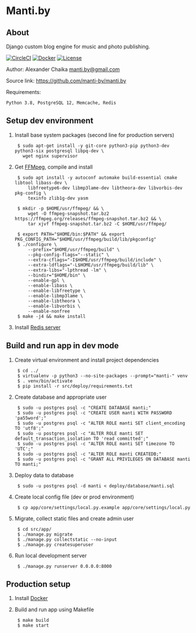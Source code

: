 Manti.by
========


About
-----

Django custom blog engine for music and photo publishing.

[![CircleCI](https://img.shields.io/circleci/build/github/manti-by/Manti.by?token=251a247a58b266c9154253facca70ce0d8b6e169)](https://circleci.com/gh/manti-by/Manti.by)
[![Docker](https://img.shields.io/docker/automated/mantiby/manti.by.svg)](https://hub.docker.com/r/mantiby/manti.by/)
[![License](https://img.shields.io/badge/license-BSD-blue.svg)](https://raw.githubusercontent.com/manti-by/Manti.by/master/LICENSE)

Author: Alexander Chaika <manti.by@gmail.com>

Source link: https://github.com/manti-by/manti.by

Requirements:

    Python 3.8, PostgreSQL 12, Memcache, Redis


Setup dev environment
---------------------

1. Install base system packages (second line for production servers)

        $ sudo apt-get install -y git-core python3-pip python3-dev python3-six postgresql libpq-dev \
          wget nginx supervisor


2. Get [FFMpeg](https://trac.ffmpeg.org/wiki/CompilationGuide/Ubuntu), compile and install

        $ sudo apt install -y autoconf automake build-essential cmake libtool libass-dev \
            libfreetype6-dev libmp3lame-dev libtheora-dev libvorbis-dev pkg-config \
            texinfo zlib1g-dev yasm
            
        $ mkdir -p $HOME/usr/ffmpeg/ && \
            wget -O ffmpeg-snapshot.tar.bz2 https://ffmpeg.org/releases/ffmpeg-snapshot.tar.bz2 && \
            tar xjvf ffmpeg-snapshot.tar.bz2 -C $HOME/usr/ffmpeg/
        
        $ export PATH="$HOME/bin:$PATH" && export PKG_CONFIG_PATH="$HOME/usr/ffmpeg/build/lib/pkgconfig"
        $ ./configure \
            --prefix="$HOME/usr/ffmpeg/build" \
            --pkg-config-flags="--static" \
            --extra-cflags="-I$HOME/usr/ffmpeg/build/include" \
            --extra-ldflags="-L$HOME/usr/ffmpeg/build/lib" \
            --extra-libs="-lpthread -lm" \
            --bindir="$HOME/bin" \
            --enable-gpl \
            --enable-libass \
            --enable-libfreetype \
            --enable-libmp3lame \
            --enable-libtheora \
            --enable-libvorbis \
            --enable-nonfree
        $ make -j4 && make install


3. Install [Redis server](https://redis.io/download)


Build and run app in dev mode
-----------------------------

1. Create virtual environment and install project dependencies

        $ cd ../
        $ virtualenv -p python3 --no-site-packages --prompt="manti-" venv
        $ . venv/bin/activate
        $ pip install -r src/deploy/requirements.txt


2. Create database and appropriate user

        $ sudo -u postgres psql -c "CREATE DATABASE manti;"
        $ sudo -u postgres psql -c "CREATE USER manti WITH PASSWORD 'pa55word';"
        $ sudo -u postgres psql -c "ALTER ROLE manti SET client_encoding TO 'utf8';"
        $ sudo -u postgres psql -c "ALTER ROLE manti SET default_transaction_isolation TO 'read committed';"
        $ sudo -u postgres psql -c "ALTER ROLE manti SET timezone TO 'UTC';"
        $ sudo -u postgres psql -c "ALTER ROLE manti CREATEDB;"
        $ sudo -u postgres psql -c "GRANT ALL PRIVILEGES ON DATABASE manti TO manti;"


3. Deploy data to database

        $ sudo -u postgres psql -d manti < deploy/database/manti.sql


4. Create local config file (dev or prod environment)

        $ cp app/core/settings/local.py.example app/core/settings/local.py


5. Migrate, collect static files and create admin user

        $ cd src/app/
        $ ./manage.py migrate
        $ ./manage.py collectstatic --no-input
        $ ./manage.py createsuperuser


6. Run local development server

        $ ./manage.py runserver 0.0.0.0:8000


Production setup
----------------

1. Install [Docker](https://docs.docker.com/install/)

2. Build and run app using Makefile

        $ make build
        $ make start
